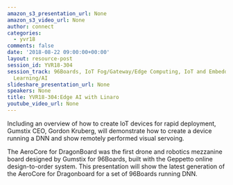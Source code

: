 ```yaml
---
amazon_s3_presentation_url: None
amazon_s3_video_url: None
author: connect
categories:
  - yvr18
comments: false
date: '2018-08-22 09:00:00+00:00'
layout: resource-post
session_id: YVR18-304
session_track: 96Boards, IoT Fog/Gateway/Edge Computing, IoT and Embedded, Machine
  Learning/AI
slideshare_presentation_url: None
speakers: None
title: YVR18-304:Edge AI with Linaro
youtube_video_url: None
---
```


  Including an overview of how to create IoT devices for rapid deployment, Gumstix CEO, Gordon Kruberg, will demonstrate how to create a device running a DNN and show remotely performed visual servoing.

  The AeroCore for DragonBoard was the first drone and robotics mezzanine board designed by Gumstix for 96Boards, built with the Geppetto online design-to-order system.  This presentation will show the latest generation of the AeroCore for Dragonboard for a set of 96Boards running DNN.